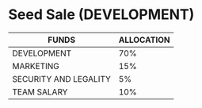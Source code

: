 # Seed Sale (DEVELOPMENT)

| FUNDS                 | ALLOCATION |
| --------------------- | ---------- |
| DEVELOPMENT           | 70%        |
| MARKETING             | 15%        |
| SECURITY AND LEGALITY | 5%         |
| TEAM SALARY           | 10%        |

